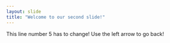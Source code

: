 ```yaml
---
layout: slide
title: "Welcome to our second slide!"
---
```

This line number 5 has to change!
Use the left arrow to go back!
